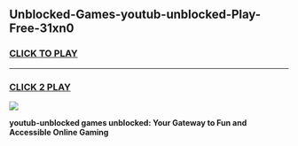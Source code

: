 
## Unblocked-Games-youtub-unblocked-Play-Free-31xn0
<h3>
<a href="https://premium76.site?title=youtub-unblocked&ref=18A1">CLICK TO PLAY</a></h3>
<hr>

<h3>
<a href="https://premium76.site?title=youtub-unblocked&ref=18A1">CLICK 2 PLAY</a>
  
</h3>

<a href="https://premium76.site?title=youtub-unblocked&ref=18A1"><img src="https://clearcache.store/games.png"></a>


**youtub-unblocked games unblocked: Your Gateway to Fun and Accessible Online Gaming**
